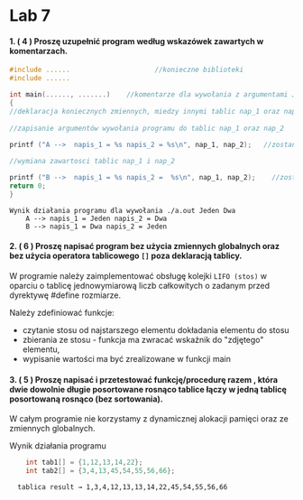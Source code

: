 # Lab 7

#### 1. ( 4 ) Proszę uzupełnić program według wskazówek zawartych w komentarzach.

 ```c        
#include ......                     //konieczne biblioteki
#include ......                     

int main(......, .......)    //komentarze dla wywołania z argumentami Jeden Dwa 
{      
 //deklaracja koniecznych zmiennych, miedzy innymi tablic nap_1 oraz nap_2 
  
//zapisanie argumentów wywołania programu do tablic nap_1 oraz nap_2

printf ("A -->  napis_1 = %s napis_2 = %s\n", nap_1, nap_2);   //zostanie wypisane: A --> napis_1 = Jeden napis_2 = Dwa 
  
//wymiana zawartosci tablic nap_1 i nap_2

printf ("B -->  napis_1 = %s napis_2 =  %s\n", nap_1, nap_2);    //zostanie wypisane: B --> napis_1 = Dwa napis_2 = Jeden 
return 0;
}
 ``` 
```
Wynik działania programu dla wywołania ./a.out Jeden Dwa
    A --> napis_1 = Jeden napis_2 = Dwa
    B --> napis_1 = Dwa napis_2 = Jeden
```

#### 2. ( 6 ) Proszę napisać program bez użycia zmiennych globalnych oraz bez użycia operatora tablicowego ```[]``` poza deklaracją tablicy.

W programie należy zaimplementować obsługę kolejki ```LIFO (stos)``` w oparciu o tablicę jednowymiarową liczb całkowitych o zadanym przed dyrektywę #define rozmiarze.

Należy zdefiniować funkcje:
- czytanie stosu od najstarszego elementu 
dokładania elementu do stosu 
- zbierania ze stosu - funkcja ma zwracać wskaźnik do "zdjętego" elementu,
- wypisanie wartości ma być zrealizowane w funkcji main

#### 3. ( 5 ) Proszę napisać i przetestować funkcję/procedurę  razem , która dwie dowolnie długie posortowane rosnąco tablice łączy w jedną tablicę posortowaną rosnąco (bez sortowania).
W całym  programie nie korzystamy z dynamicznej alokacji pamięci oraz ze zmiennych globalnych.

Wynik działania programu
```c
    int tab1[] = {1,12,13,14,22};
    int tab2[] = {3,4,13,45,54,55,56,66};
 ```
 ```
   tablica result → 1,3,4,12,13,13,14,22,45,54,55,56,66
```